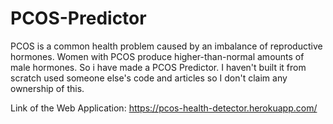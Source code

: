 # PCOS-Predictor
PCOS is a common health problem caused by an imbalance of reproductive hormones. Women with PCOS produce higher-than-normal amounts of male hormones. So i have made a PCOS Predictor. I haven't built it from scratch used someone else's code and articles so I don't claim any ownership of this.


Link of the Web Application: https://pcos-health-detector.herokuapp.com/
